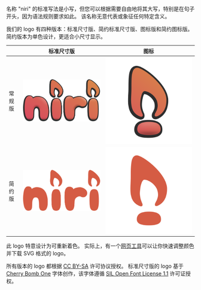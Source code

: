 名称 "niri" 的标准写法是小写，但您可以根据需要自由地将其大写，特别是在句子开头，因为语法规则要求如此。
该名称无意代表或象征任何特定含义。

我们的 logo 有四种版本：标准尺寸版、简约标准尺寸版、图标版和简约图标版。
简约版本为单色设计，更适合小尺寸显示。

|        | 标准尺寸版                     | 图标                           |
|--------|:------------------------------:|:------------------------------:|
| 常规版 | ![](./logo/niri-logo.svg)      | ![](./logo/niri-icon.svg)      |
| 简约版 | ![](./logo/niri-logo-smol.svg) | ![](./logo/niri-icon-smol.svg) |

此 logo 特意设计为可重新着色。
实际上，有一个[网页工具](https://nirilogo.raurutuchr.ink)可以让你快速调整颜色并下载 SVG 格式的 logo。

所有版本的 logo 都根据 [CC BY-SA](https://creativecommons.org/licenses/by-sa/4.0/) 许可协议授权。
标准尺寸版的 logo 基于 [Cherry Bomb One](https://github.com/satsuyako/CherryBomb) 字体创作，该字体遵循 [SIL Open Font License 1.1](https://openfontlicense.org/) 许可证授权。
